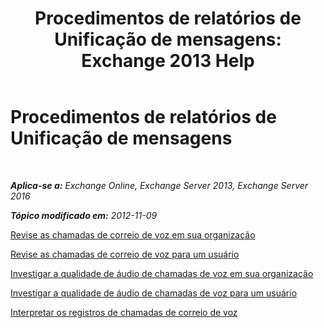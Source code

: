 ﻿---
title: 'Procedimentos de relatórios de Unificação de mensagens: Exchange 2013 Help'
TOCTitle: Procedimentos de relatórios de Unificação de mensagens
ms:assetid: 5b58a2ed-3780-4a0e-87f6-e19e6e49640c
ms:mtpsurl: https://technet.microsoft.com/pt-br/library/JJ851066(v=EXCHG.150)
ms:contentKeyID: 50556204
ms.date: 05/22/2018
mtps_version: v=EXCHG.150
ms.translationtype: MT
---

# Procedimentos de relatórios de Unificação de mensagens

 

_**Aplica-se a:** Exchange Online, Exchange Server 2013, Exchange Server 2016_

_**Tópico modificado em:** 2012-11-09_

[Revise as chamadas de correio de voz em sua organização](review-the-voice-mail-calls-in-your-organization-exchange-2013-help.md)

[Revise as chamadas de correio de voz para um usuário](review-the-voice-mail-calls-for-a-user-exchange-2013-help.md)

[Investigar a qualidade de áudio de chamadas de voz em sua organização](investigate-the-audio-quality-of-voice-calls-in-your-organization-exchange-2013-help.md)

[Investigar a qualidade de áudio de chamadas de voz para um usuário](investigate-the-audio-quality-of-voice-calls-for-a-user-exchange-2013-help.md)

[Interpretar os registros de chamadas de correio de voz](interpret-voice-mail-call-records-exchange-2013-help.md)


